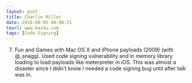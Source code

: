 ```yaml
---
layout: post
title: Charlie Miller
date: 2018-08-05 00:00:21
tourl: www.baidu.com
tags: [Code Signing]
---
```

7. Fun and Games with Mac OS X and iPhone payloads (2009) (with @_snagg).  Used code signing vulnerability and in memory library loading to load payloads like meterpreter in iOS.  This was almost a disaster since I didn't know I needed a code signing bug until after talk was in.